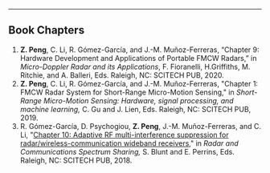 <a name="book-chapters"/></a>

---

## Book Chapters

1. **Z. Peng**, C. Li, R. Gómez-García, and J.-M. Muñoz-Ferreras, “Chapter 9: Hardware Development and Applications of Portable FMCW Radars,” in *Micro-Doppler Radar and its Applications*, F. Fioranelli, H.Griffiths, M. Ritchie, and A. Balleri, Eds. Raleigh, NC: SCITECH PUB, 2020.
1. **Z. Peng**, C. Li, R. Gómez-García, and J.-M. Muñoz-Ferreras, "Chapter 1: FMCW Radar System for Short-Range Micro-Motion Sensing," in *Short-Range Micro-Motion Sensing: Hardware, signal processing, and machine learning,* C. Gu and J. Lien, Eds. Raleigh, NC: SCITECH PUB, 2019.
1. R. Gómez-García, D. Psychogiou, **Z. Peng**, J.-M. Muñoz-Ferreras, and C. Li, "<a href="https://www.theiet.org/resources/books/rsna/spec-sharing.cfm" target="_blank">Chapter 10: Adaptive RF multi-interference suppression for radar/wireless-communication wideband receivers</a>," in *Radar and Communications Spectrum Sharing,* S. Blunt and E. Perrins, Eds. Raleigh, NC: SCITECH PUB, 2018.